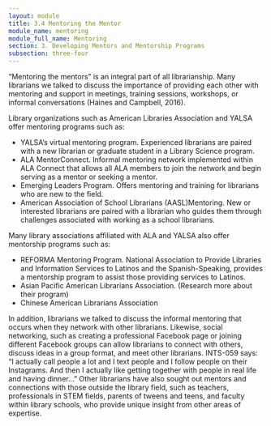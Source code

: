 ```yaml
---
layout: module
title: 3.4 Mentoring the Mentor
module_name: mentoring
module_full_name: Mentoring
section: 3. Developing Mentors and Mentorship Programs
subsection: three-four
---
```


“Mentoring the mentors” is an integral part of all librarianship. Many librarians we talked to discuss the importance of providing each other with mentoring and support in meetings, training sessions, workshops, or informal conversations (Haines and Campbell, 2016).  

Library organizations such as American Libraries Association and YALSA offer mentoring programs such as: 

- YALSA’s virtual mentoring program. Experienced librarians are paired with a new librarian or graduate student in a Library Science program. 
- ALA MentorConnect. Informal mentoring network implemented within ALA Connect that allows all ALA members to join the network and begin serving as a mentor or seeking a mentor. 
- Emerging Leaders Program. Offers mentoring and training for librarians who are new to the field.  
- American Association of School Librarians (AASL)Mentoring. New or interested librarians are paired with a librarian who guides them through challenges associated with working as a school librarians.   

Many library associations affiliated with ALA and YALSA also offer mentorship programs such as: 

- REFORMA Mentoring Program. National Association to Provide Libraries and Information Services to Latinos and the Spanish-Speaking, provides a mentorship program to assist those providing services to Latinos. 
- Asian Pacific American Librarians Association. (Research more about their program)  
- Chinese American Librarians Association 

In addition, librarians we talked to discuss the informal mentoring that occurs when they network with other librarians. Likewise, social networking, such as creating a professional Facebook page or joining different Facebook groups can allow librarians to connect with others, discuss ideas in a group format, and meet other librarians. INTS-059 says: “I actually call people a lot and I text people and I follow people on their Instagrams. And then I actually like getting together with people in real life and having dinner…” Other librarians have also sought out mentors and connections with those outside the library field, such as teachers, professionals in STEM fields, parents of tweens and teens, and faculty within library schools, who provide unique insight from other areas of expertise.
